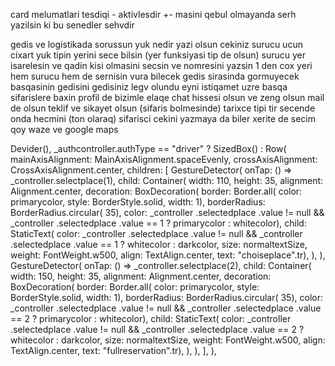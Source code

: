 card melumatlari tesdiqi - aktivlesdir +-
masini qebul olmayanda serh yazilsin ki bu senedler sehvdir 

gedis ve logistikada sorussun yuk nedir yazi olsun cekiniz 
surucu ucun cixart yuk
tipin yerini sece bilsin (yer funksiyasi tip de olsun)
surucu yer isarelesin ve qadin kisi olmasini secsin ve nomresini yazsin 
1 den cox yeri hem surucu hem de sernisin vura bilecek
gedis sirasinda gormuyecek basqasinin gedisini
gedisiniz legv olundu eyni istiqamet uzre basqa sifarislere baxin
profil de bizimle elaqe chat hissesi olsun ve zeng olsun mail de olsun
teklif ve sikayet olsun (sifaris bolmesinde) tarixce
tipi tir secende onda hecmini (ton olaraq)
sifarisci cekini yazmaya da biler
xerite de secim qoy waze ve google maps



Devider(),
                                  _authcontroller.authType == "driver"
                                      ? SizedBox()
                                      : Row(
                                          mainAxisAlignment:
                                              MainAxisAlignment.spaceEvenly,
                                          crossAxisAlignment:
                                              CrossAxisAlignment.center,
                                          children: [
                                            GestureDetector(
                                              onTap: () =>
                                                  _controller.selectplace(1),
                                              child: Container(
                                                width: 110,
                                                height: 35,
                                                alignment: Alignment.center,
                                                decoration: BoxDecoration(
                                                    border: Border.all(
                                                        color: primarycolor,
                                                        style:
                                                            BorderStyle.solid,
                                                        width: 1),
                                                    borderRadius:
                                                        BorderRadius.circular(
                                                            35),
                                                    color: _controller
                                                                    .selectedplace
                                                                    .value !=
                                                                null &&
                                                            _controller
                                                                    .selectedplace
                                                                    .value ==
                                                                1
                                                        ? primarycolor
                                                        : whitecolor),
                                                child: StaticText(
                                                    color: _controller
                                                                    .selectedplace
                                                                    .value !=
                                                                null &&
                                                            _controller
                                                                    .selectedplace
                                                                    .value ==
                                                                1
                                                        ? whitecolor
                                                        : darkcolor,
                                                    size: normaltextSize,
                                                    weight: FontWeight.w500,
                                                    align: TextAlign.center,
                                                    text: "choiseplace".tr),
                                              ),
                                            ),
                                            GestureDetector(
                                              onTap: () =>
                                                  _controller.selectplace(2),
                                              child: Container(
                                                width: 150,
                                                height: 35,
                                                alignment: Alignment.center,
                                                decoration: BoxDecoration(
                                                    border: Border.all(
                                                        color: primarycolor,
                                                        style:
                                                            BorderStyle.solid,
                                                        width: 1),
                                                    borderRadius:
                                                        BorderRadius.circular(
                                                            35),
                                                    color: _controller
                                                                    .selectedplace
                                                                    .value !=
                                                                null &&
                                                            _controller
                                                                    .selectedplace
                                                                    .value ==
                                                                2
                                                        ? primarycolor
                                                        : whitecolor),
                                                child: StaticText(
                                                    color: _controller
                                                                    .selectedplace
                                                                    .value !=
                                                                null &&
                                                            _controller
                                                                    .selectedplace
                                                                    .value ==
                                                                2
                                                        ? whitecolor
                                                        : darkcolor,
                                                    size: normaltextSize,
                                                    weight: FontWeight.w500,
                                                    align: TextAlign.center,
                                                    text: "fullreservation".tr),
                                              ),
                                            ),
                                          ],
                                        ),

